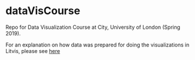 # dataVisCourse

Repo for Data Visualization Course at City, University of London (Spring 2019).

For an explanation on how data was prepared for doing the visualizations in Litvis, please see [here](https://csmontt.github.io/dataVisCourse/)
